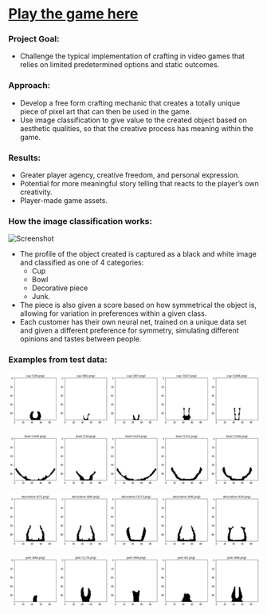 # [Play the game here](https://owenbrush.itch.io/pixel-pottery)

### Project Goal:

* Challenge the typical implementation of crafting in video games that relies on limited predetermined options and static outcomes.

### Approach:

* Develop a free form crafting mechanic that creates a totally unique piece of pixel art that can then be used in the game.
* Use image classification to give value to the created object based on aesthetic qualities, so that the creative process has meaning within the game.	

### Results:
* Greater player agency, creative freedom, and personal expression.
* Potential for more meaningful story telling that reacts to the player’s own creativity.
* Player-made game assets.

### How the image classification works:
![Screenshot](/screen_shot.png?raw=true "Optional Title")

* The profile of the object created is captured as a black and white image and classified as one of 4 categories:
  * Cup
  * Bowl
  * Decorative piece
  * Junk.
* The piece is also given a score based on how symmetrical the object is, allowing for variation in preferences within a given class.
* Each customer has their own neural net, trained on a unique data set and given a different preference for symmetry, simulating different opinions and tastes between people.

### Examples from test data:
![Cup class](/pixel_pottery_modelling/graphs/cup_class.png?raw=true "Optional Title")

![Bowl class](/pixel_pottery_modelling/graphs/bowl_class.png?raw=true "Optional Title")

![Decorative class](/pixel_pottery_modelling/graphs/decorative_class.png?raw=true "Optional Title")

![Junk class](/pixel_pottery_modelling/graphs/junk_class.png?raw=true "Optional Title")
